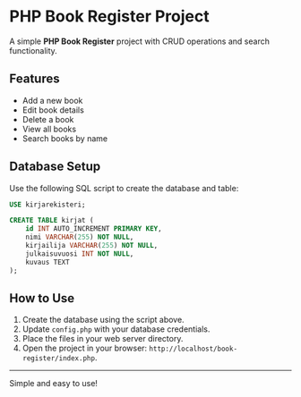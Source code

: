 # PHP Book Register Project

A simple **PHP Book Register** project with CRUD operations and search functionality.

## Features
- Add a new book
- Edit book details
- Delete a book
- View all books
- Search books by name

## Database Setup

Use the following SQL script to create the database and table:

```sql
USE kirjarekisteri;

CREATE TABLE kirjat (
    id INT AUTO_INCREMENT PRIMARY KEY,
    nimi VARCHAR(255) NOT NULL,
    kirjailija VARCHAR(255) NOT NULL,
    julkaisuvuosi INT NOT NULL,
    kuvaus TEXT
);

```

## How to Use
1. Create the database using the script above.
2. Update `config.php` with your database credentials.
3. Place the files in your web server directory.
4. Open the project in your browser: `http://localhost/book-register/index.php`.

---
Simple and easy to use!
